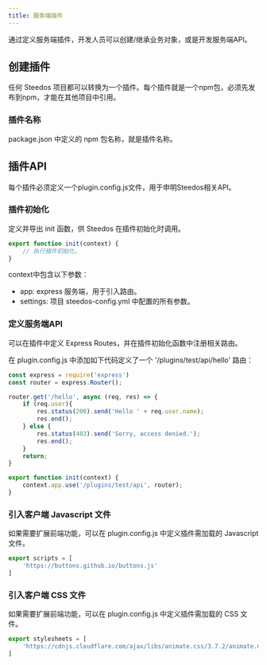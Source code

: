 ```yaml
---
title: 服务端插件
---
```


通过定义服务端插件，开发人员可以创建/继承业务对象，或是开发服务端API。

## 创建插件
任何 Steedos 项目都可以转换为一个插件。每个插件就是一个npm包，必须先发布到npm，才能在其他项目中引用。

### 插件名称
package.json 中定义的 npm 包名称，就是插件名称。

## 插件API
每个插件必须定义一个plugin.config.js文件，用于申明Steedos相关API。

### 插件初始化
定义并导出 init 函数，供 Steedos 在插件初始化时调用。
```js
export function init(context) {
    // 执行插件初始化。
}
```
context中包含以下参数：
- app: express 服务端，用于引入路由。
- settings: 项目 steedos-config.yml 中配置的所有参数。

### 定义服务端API
可以在插件中定义 Express Routes，并在插件初始化函数中注册相关路由。

在 plugin.config.js 中添加如下代码定义了一个 '/plugins/test/api/hello' 路由：
```js
const express = require('express')
const router = express.Router();

router.get('/hello', async (req, res) => {
    if (req.user){
        res.status(200).send('Hello ' + req.user.name);
        res.end();
    } else {
        res.status(403).send('Sorry, access denied.');
        res.end();
    }
    return;
}

export function init(context) {
    context.app.use('/plugins/test/api', router);
}
```

### 引入客户端 Javascript 文件
如果需要扩展前端功能，可以在 plugin.config.js 中定义插件需加载的 Javascript 文件。
```js
export scripts = [
    'https://buttons.github.io/buttons.js'
]
```

### 引入客户端 CSS 文件
如果需要扩展前端功能，可以在 plugin.config.js 中定义插件需加载的 CSS 文件。
```js
export stylesheets = [
    'https://cdnjs.cloudflare.com/ajax/libs/animate.css/3.7.2/animate.min.css'
]
```